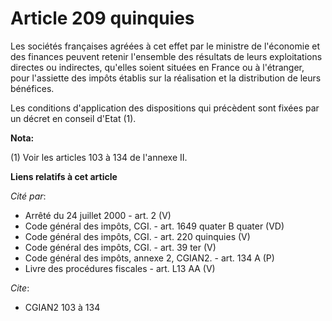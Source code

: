 # Article 209 quinquies

Les sociétés françaises agréées à cet effet par le ministre de l'économie et des finances peuvent retenir l'ensemble des
résultats de leurs exploitations directes ou indirectes, qu'elles soient situées en France ou à l'étranger, pour l'assiette
des impôts établis sur la réalisation et la distribution de leurs bénéfices.

Les conditions d'application des dispositions qui précèdent sont fixées par un décret en conseil d'Etat (1).

**Nota:**

(1) Voir les articles 103 à 134 de l'annexe II.

**Liens relatifs à cet article**

_Cité par_:

  - Arrêté du 24 juillet 2000 - art. 2 (V)
  - Code général des impôts, CGI. - art. 1649 quater B quater (VD)
  - Code général des impôts, CGI. - art. 220 quinquies (V)
  - Code général des impôts, CGI. - art. 39 ter (V)
  - Code général des impôts, annexe 2, CGIAN2. - art. 134 A (P)
  - Livre des procédures fiscales - art. L13 AA (V)

_Cite_:

  - CGIAN2 103 à 134
